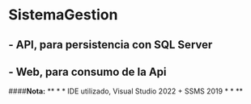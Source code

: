 # SistemaGestion
##   - API, para persistencia con SQL Server
##   - Web, para consumo de la Api

####**Nota:** ** * * IDE utilizado, Visual Studio 2022 + SSMS 2019 * * ** 